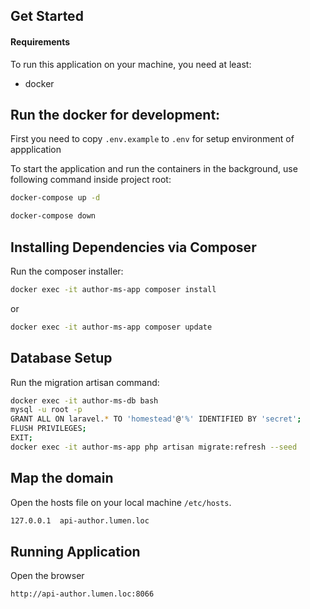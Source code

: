 Get Started
-----------

#### Requirements

To run this application on your machine, you need at least:

* docker

Run the docker for development:
---------------------
First you need to copy `.env.example` to `.env` for setup environment of appplication

To start the application and run the containers in the background, use following command inside project root:

```bash
docker-compose up -d
```
```bash
docker-compose down
```

Installing Dependencies via Composer
------------------------------------
Run the composer installer:

```bash
docker exec -it author-ms-app composer install
```
or
```bash
docker exec -it author-ms-app composer update
```

Database Setup
------------------------------------
Run the migration artisan command:
```bash
docker exec -it author-ms-db bash  
mysql -u root -p
GRANT ALL ON laravel.* TO 'homestead'@'%' IDENTIFIED BY 'secret';
FLUSH PRIVILEGES;
EXIT;
docker exec -it author-ms-app php artisan migrate:refresh --seed
```

Map the domain
------------------------------------
Open the hosts file on your local machine `/etc/hosts`.
```bash
127.0.0.1  api-author.lumen.loc
```

Running Application
------------------------------------
Open the browser
```bash
http://api-author.lumen.loc:8066
```